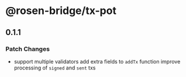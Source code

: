 # @rosen-bridge/tx-pot

## 0.1.1

### Patch Changes

- support multiple validators
  add extra fields to `addTx` function
  improve processing of `signed` and `sent` txs

